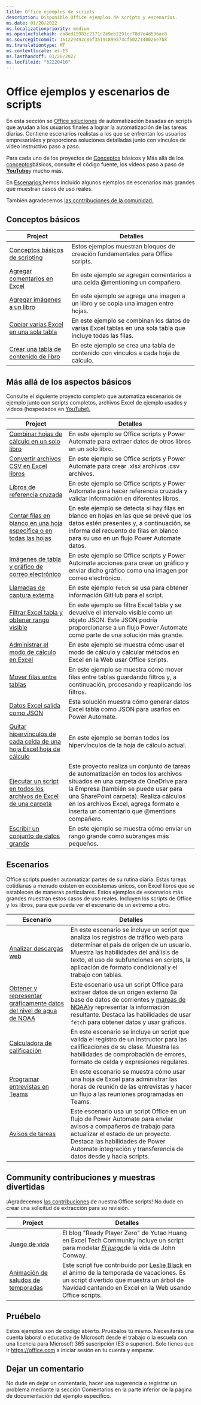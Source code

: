 ```yaml
---
title: Office ejemplos de scripts
description: Disponible Office ejemplos de scripts y escenarios.
ms.date: 01/20/2022
ms.localizationpriority: medium
ms.openlocfilehash: ca8ed15983c2171c2e9eb2291cc78d7e4d536ac8
ms.sourcegitcommit: 161229492c85f3519c899573cf5022140026e7b8
ms.translationtype: MT
ms.contentlocale: es-ES
ms.lasthandoff: 01/26/2022
ms.locfileid: "62220410"
---
```

# <a name="office-scripts-samples-and-scenarios"></a>Office ejemplos y escenarios de scripts

En esta sección se [Office soluciones](../../overview/excel.md) de automatización basadas en scripts que ayudan a los usuarios finales a lograr la automatización de las tareas diarias. Contiene escenarios realistas a los que se enfrentan los usuarios empresariales y proporciona soluciones detalladas junto con vínculos de vídeo instructivo paso a paso.

Para cada uno de los proyectos de [Conceptos](#basics) básicos y Más allá de los [conceptos](#beyond-the-basics)básicos, consulte el código fuente, los vídeos paso a paso de [**YouTube**](https://www.youtube.com/playlist?list=PLr3zVPZrMOUMl88fs8uc2GGAePRnNe6m0)y mucho más.

En [Escenarios,](#scenarios)hemos incluido algunos ejemplos de escenarios más grandes que muestran casos de uso reales.

También agradecemos [las contribuciones de la comunidad.](#community-contributions-and-fun-samples)

## <a name="basics"></a>Conceptos básicos

| Project | Detalles |
|---------|---------|
| [Conceptos básicos de scripting](../excel-samples.md) | Estos ejemplos muestran bloques de creación fundamentales para Office scripts. |
| [Agregar comentarios en Excel](add-excel-comments.md) | En este ejemplo se agregan comentarios a una celda @mentioning un compañero. |
| [Agregar imágenes a un libro](add-image-to-workbook.md) | En este ejemplo se agrega una imagen a un libro y se copia una imagen entre hojas.|
| [Copiar varias Excel en una sola tabla](copy-tables-combine.md) | En este ejemplo se combinan los datos de varias Excel tablas en una sola tabla que incluye todas las filas. |
| [Crear una tabla de contenido de libro](table-of-contents.md) | En este ejemplo se crea una tabla de contenido con vínculos a cada hoja de cálculo. |

## <a name="beyond-the-basics"></a>Más allá de los aspectos básicos

Consulte el siguiente proyecto completo que automatiza escenarios de ejemplo junto con scripts completos, archivos Excel de ejemplo usados y vídeos (hospedados en [YouTube).](https://www.youtube.com/playlist?list=PLr3zVPZrMOUMl88fs8uc2GGAePRnNe6m0)

| Project | Detalles |
|---------|---------|
| [Combinar hojas de cálculo en un solo libro](combine-worksheets-into-single-workbook.md) | En este ejemplo se Office scripts y Power Automate para extraer datos de otros libros en un solo libro. |
| [Convertir archivos CSV en Excel libros](convert-csv.md) | En este ejemplo se Office scripts y Power Automate para crear .xlsx archivos .csv archivos. |
| [Libros de referencia cruzada](excel-cross-reference.md) | En este ejemplo se Office scripts y Power Automate para hacer referencia cruzada y validar información en diferentes libros. |
| [Contar filas en blanco en una hoja específica o en todas las hojas](count-blank-rows.md) | En este ejemplo se detecta si hay filas en blanco en hojas en las que se prevé que los datos estén presentes y, a continuación, se informa del recuento de filas en blanco para su uso en un flujo Power Automate datos. |
| [Imágenes de tabla y gráfico de correo electrónico](email-images-chart-table.md) | En este ejemplo se Office scripts y Power Automate acciones para crear un gráfico y enviar dicho gráfico como una imagen por correo electrónico. |
| [Llamadas de captura externa](external-fetch-calls.md) | En este ejemplo `fetch` se usa para obtener información GitHub para el script. |
| [Filtrar Excel tabla y obtener rango visible](filter-table-get-visible-range.md) | En este ejemplo se filtra Excel tabla y se devuelve el intervalo visible como un objeto JSON. Este JSON podría proporcionarse a un flujo Power Automate como parte de una solución más grande. |
| [Administrar el modo de cálculo en Excel](excel-calculation.md) | En este ejemplo se muestra cómo usar el modo de cálculo y calcular métodos en Excel en la Web usar Office scripts. |
| [Mover filas entre tablas](move-rows-across-tables.md) | En este ejemplo se muestra cómo mover filas entre tablas guardando filtros y, a continuación, procesando y reaplicando los filtros. |
| [Datos Excel salida como JSON](get-table-data.md) | Esta solución muestra cómo generar datos Excel tabla como JSON para usarlos en Power Automate. |
| [Quitar hipervínculos de cada celda de una hoja Excel hoja de cálculo](remove-hyperlinks-from-cells.md) | En este ejemplo se borran todos los hipervínculos de la hoja de cálculo actual. |
| [Ejecutar un script en todos los archivos de Excel de una carpeta](automate-tasks-on-all-excel-files-in-folder.md) | Este proyecto realiza un conjunto de tareas de automatización en todos los archivos situados en una carpeta de OneDrive para la Empresa (también se puede usar para una SharePoint carpeta). Realiza cálculos en los archivos Excel, agrega formato e inserta un comentario que @mentions compañero. |
| [Escribir un conjunto de datos grande](write-large-dataset.md) | En este ejemplo se muestra cómo enviar un rango grande como subranges más pequeños. |

## <a name="scenarios"></a>Escenarios

Office scripts pueden automatizar partes de su rutina diaria. Estas tareas cotidianas a menudo existen en ecosistemas únicos, con Excel libros que se establecen de maneras particulares. Estos ejemplos de escenarios más grandes muestran estos casos de uso reales. Incluyen los scripts de Office y los libros, para que pueda ver el escenario de un extremo a otro.

| Escenario | Detalles |
|---------|---------|
| [Analizar descargas web](../scenarios/analyze-web-downloads.md) | En este escenario se incluye un script que analiza los registros de tráfico web para determinar el país de origen de un usuario. Muestra las habilidades del análisis de texto, el uso de subfunciones en scripts, la aplicación de formato condicional y el trabajo con tablas. |
| [Obtener y representar gráficamente datos del nivel de agua de NOAA](../scenarios/noaa-data-fetch.md) | Este escenario usa un script Office para extraer datos de un origen externo (la base de datos de corrientes y [mareas de NOAA)](https://tidesandcurrents.noaa.gov/)y representar la información resultante. Destaca las habilidades de usar `fetch` para obtener datos y usar gráficos. |
| [Calculadora de calificación](../scenarios/grade-calculator.md) | En este escenario se incluye un script que valida el registro de un instructor para las calificaciones de su clase. Muestra las habilidades de comprobación de errores, formato de celda y expresiones regulares. |
| [Programar entrevistas en Teams](../scenarios/schedule-interviews-in-teams.md) | En este escenario se muestra cómo usar una hoja de Excel para administrar las horas de reunión de las entrevistas y hacer un flujo a las reuniones programadas en Teams. |
| [Avisos de tareas](../scenarios/task-reminders.md) | Este escenario usa un script Office en un flujo de Power Automate para enviar avisos a compañeros de trabajo para actualizar el estado de un proyecto. Destaca las habilidades de Power Automate integración y transferencia de datos desde y hacia scripts. |

## <a name="community-contributions-and-fun-samples"></a>Community contribuciones y muestras divertidas

¡Agradecemos [las contribuciones](https://github.com/OfficeDev/office-scripts-docs/blob/master/Contributing.md) de nuestra Office scripts! No dude en crear una solicitud de extracción para su revisión.

| Project | Detalles |
|---------|---------|
| [Juego de vida](https://techcommunity.microsoft.com/t5/excel-blog/ready-player-zero/ba-p/2246208) | El blog "Ready Player Zero" de Yutao Huang en Excel Tech Community incluye un script para modelar [*El juego*](https://en.wikipedia.org/wiki/Conway%27s_Game_of_Life)de la vida de John Conway. |
| [Animación de saludos de temporadas](community-seasons-greetings.md) | Este script fue contribuido por [Leslie Black](https://www.linkedin.com/in/lesblackconsultant/) en el ánimo de la temporada de vacaciones. Es un script divertido que muestra un árbol de Navidad cantando en Excel en la Web usando Office scripts. |

## <a name="try-it-out"></a>Pruébelo

Estos ejemplos son de código abierto. Pruébalos tú mismo. Necesitarás una cuenta laboral o educativa de Microsoft desde el trabajo o la escuela con una licencia para Microsoft 365 suscripción (E3 o superior). Solo tienes que ir https://office.com a iniciar sesión en tu cuenta y empezar.

## <a name="leave-a-comment"></a>Dejar un comentario

No dude en dejar un comentario, hacer una sugerencia  o registrar un problema mediante la sección Comentarios en la parte inferior de la página de documentación del ejemplo específico.
